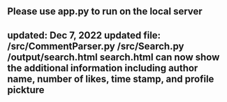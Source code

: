 Please use app.py to run on the local server
-----------------------------------------------------------------------------------------------------------------------------
updated: Dec 7, 2022
updated file: /src/CommentParser.py
              /src/Search.py
              /output/search.html
search.html can now show the additional information including author name, number of likes, time stamp, and profile pickture
-----------------------------------------------------------------------------------------------------------------------------
